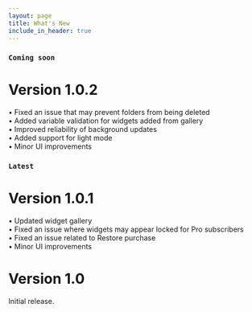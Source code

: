 ```yaml
---
layout: page
title: What's New
include_in_header: true
---
```


### `Coming soon`
# **Version 1.0.2**
• Fixed an issue that may prevent folders from being deleted <br>
• Added variable validation for widgets added from gallery <br>
• Improved reliability of background updates <br>
• Added support for light mode <br>
• Minor UI improvements <br>

### `Latest`
# **Version 1.0.1**
• Updated widget gallery <br>
• Fixed an issue where widgets may appear locked for Pro subscribers <br>
• Fixed an issue related to Restore purchase <br>
• Minor UI improvements <br>

# **Version 1.0**
Initial release.
